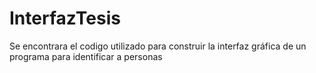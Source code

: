 # InterfazTesis
Se encontrara el codigo utilizado para construir la interfaz gráfica de un programa para identificar a personas
